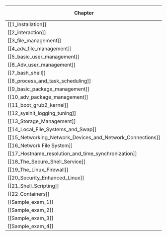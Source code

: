 
| Chapter                                                   | Read/ Highlight | 1 (2 days) | 2 (1 day) | 3 (1 day) |     |
| --------------------------------------------------------- | --------------- | ---------- | --------- | --------- | --- |
| [[1_installation]]                                        | X               | X          | X         | X         |     |
| [[2_interaction]]                                         | X               | X          | X         | X         |     |
| [[3_file_management]]                                     | X               | X          | X         | X         |     |
| [[4_adv_file_management]]                                 | X               | X          | X         |           |     |
| [[5_basic_user_management]]                               | X               | X          | X         |           |     |
| [[6_Adv_user_management]]                                 | X               | X          | X         |           |     |
| [[7_bash_shell]]                                          | X               | X          |           |           |     |
| [[8_process_and_task_scheduling]]                         | X               | X          |           |           |     |
| [[9_basic_package_management]]                            | X               | X          |           |           |     |
| [[10_adv_package_management]]                             | X               | X          |           |           |     |
| [[11_boot_grub2_kernel]]                                  | X               | X          |           |           |     |
| [[12_sysinit_logging_tuning]]                             | X               | X          |           |           |     |
| [[13_Storage_Management]]                                 | X               | X          |           |           |     |
| [[14_Local_File_Systems_and_Swap]]                        | X               |            |           |           |     |
| [[15_Networking_Network_Devices_and_Network_Connections]] | X               |            |           |           |     |
| [[16_Network File System]]                                | X               |            |           |           |     |
| [[17_Hostname_resolution_and_time_synchronization]]       | X               |            |           |           |     |
| [[18_The_Secure_Shell_Service]]                           | X               |            |           |           |     |
| [[19_The_Linux_Firewall]]                                 | X               |            |           |           |     |
| [[20_Security_Enhanced_Linux]]                            | X               |            |           |           |     |
| [[21_Shell_Scripting]]                                    | X               |            |           |           |     |
| [[22_Containers]]                                         | X               |            |           |           |     |
| [[Sample_exam_1]]                                         | X               |            |           |           |     |
| [[Sample_exam_2]]                                         | X               |            |           |           |     |
| [[Sample_exam_3]]                                         | X               |            |           |           |     |
| [[Sample_exam_4]]                                         | X               |            |           |           |     |
